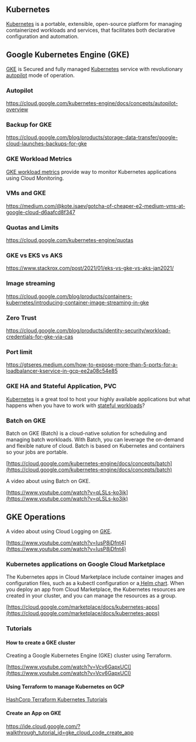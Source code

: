 ## Kubernetes

[Kubernetes](Kubernetes)  is a portable, extensible, open-source platform for managing containerized workloads and services, that facilitates both declarative configuration and automation. 

## Google Kubernetes Engine (GKE)

[GKE](https://cloud.google.com/kubernetes-engine) is Secured and fully managed [Kubernetes](Kubernetes) service with revolutionary [autopilot](https://cloud.google.com/kubernetes-engine/docs/concepts/autopilot-overview) mode of operation.

### Autopilot


https://cloud.google.com/kubernetes-engine/docs/concepts/autopilot-overview

### Backup for GKE


https://cloud.google.com/blog/products/storage-data-transfer/google-cloud-launches-backups-for-gke

### GKE Workload Metrics

[G​K​E workload metrics](https://cloud.google.com/stackdriver/docs/solutions/gke/managing-metrics#workload-metrics) provide way to monitor Kubernetes applications using Cloud Monitoring.

### VMs and GKE

https://medium.com/@kote.isaev/gotcha-of-cheaper-e2-medium-vms-at-google-cloud-d6aafcd8f347

### Quotas and Limits

https://cloud.google.com/kubernetes-engine/quotas

### GKE vs EKS vs AKS

https://www.stackrox.com/post/2021/01/eks-vs-gke-vs-aks-jan2021/

### Image streaming

https://cloud.google.com/blog/products/containers-kubernetes/introducing-container-image-streaming-in-gke

### Zero Trust

https://cloud.google.com/blog/products/identity-security/workload-credentials-for-gke-via-cas

### Port limit

https://gtseres.medium.com/how-to-expose-more-than-5-ports-for-a-loadbalancer-kservice-in-gcp-ee2a08c54e85


### GKE HA and Stateful Application, PVC

[Kubernetes](https://cloud.google.com/kubernetes-engine/docs/concepts/kubernetes-engine-overview) is a great tool to host your highly available applications but what happens when you have to work with [stateful workloads](https://www.youtube.com/watch?v=rRZtZX0PDFc)? 



### Batch on GKE

Batch on GKE (Batch) is a cloud-native solution for scheduling and managing batch workloads. With Batch, you can leverage the on-demand and flexible nature of cloud. Batch is based on Kubernetes and containers so your jobs are portable.

[https://cloud.google.com/kubernetes-engine/docs/concepts/batch](https://cloud.google.com/kubernetes-engine/docs/concepts/batch)

A video about using Batch on GKE.

[https://www.youtube.com/watch?v=qLSLs-ko3ik](https://www.youtube.com/watch?v=qLSLs-ko3ik)

## GKE Operations

A video about using Cloud Logging on [GKE](https://cloud.google.com/kubernetes-engine/docs/concepts/kubernetes-engine-overview).

[https://www.youtube.com/watch?v=IusP8jDfnt4](https://www.youtube.com/watch?v=IusP8jDfnt4)

### Kubernetes applications on Google Cloud Marketplace

The Kubernetes apps in Cloud Marketplace include container images and configuration files, such as a kubectl configuration or a[ Helm chart](https://helm.sh/docs/topics/charts/). When you deploy an app from Cloud Marketplace, the Kubernetes resources are created in your cluster, and you can manage the resources as a group.

[https://cloud.google.com/marketplace/docs/kubernetes-apps](https://cloud.google.com/marketplace/docs/kubernetes-apps)

### Tutorials

#### How to create a GKE cluster

Creating a Google Kubernetes Engine (GKE) cluster using Terraform.

[https://www.youtube.com/watch?v=Vcv6GapxUCI](https://www.youtube.com/watch?v=Vcv6GapxUCI)

#### Using Terraform to manage Kubernetes on GCP

[HashCorp Terraform Kubernetes Tutorials](https://learn.hashicorp.com/tutorials/terraform/gke?in=terraform/kubernetes)

#### Create an App on GKE

https://ide.cloud.google.com/?walkthrough_tutorial_id=gke_cloud_code_create_app